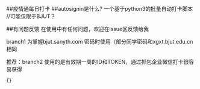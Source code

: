 ##疫情通每日打卡
##autosignin是什么?
一个基于python3的批量自动打卡脚本 //可能仅限于BJUT？


##有问题反馈
在使用中有任何问题，欢迎在issue区反馈给我

branch1 为掌握bjut.sanyth.com 密码时使用（部分同学密码和xgxt.bjut.edu.cn相同

推荐：branch2 使用的是有效期一周的ID和TOKEN，通过抓包企业微信打卡很容易获得

```javascript
{}
```
